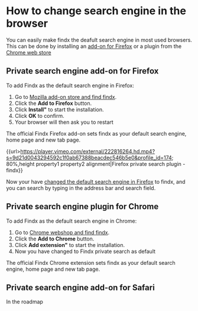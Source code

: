 # How to change search engine in the browser
You can easily make findx the deafult search engine in most used browsers. This can be done by installing an [add-on for Firefox](https://addons.mozilla.org/) or a plugin from the [Chrome web store](https://chrome.google.com/webstore/)

## Private search engine add-on for Firefox
To add Findx as the default search engine in Firefox:  
  1. Go to [Mozilla add-on store and find findx](https://addons.mozilla.org/firefox/addon/findx/).  
  2. Click the **Add to Firefox** button.  
  3. Click **Install"** to start the installation. 
  4. Click **OK** to confirm.
  5. Your browser will then ask you to restart
  
  The official Findx Firefox add-on sets findx as your default search engine, home page and new tab page.
  
{{url>https://player.vimeo.com/external/222816264.hd.mp4?s=9d21d0043294592c1f0ab67388beacdec546b5e0&profile_id=174; 80%,height property1 property2 alignment|Firefox private search plugin - findx}}

Now your have [changed the default search engine in Firefox](https://www.findx.com) to findx, and you can search by typing in the address bar and search field.

## Private search engine plugin for Chrome  
To add Findx as the default search engine in Chrome:  
  1. Go to [Chrome webshop and find findx](https://chrome.google.com/webstore/detail/findx/geahfdadhjfapiobjjgjdoimibohfeml).  
  2. Click the **Add to Chrome** button.  
  3. Click **Add extension"** to start the installation. 
  4. Now you have changed to Findx private search as default 
  
The official Findx Chrome extension sets findx as your default search engine, home page and new tab page.

## Private search engine add-on for Safari  
In the roadmap
  

